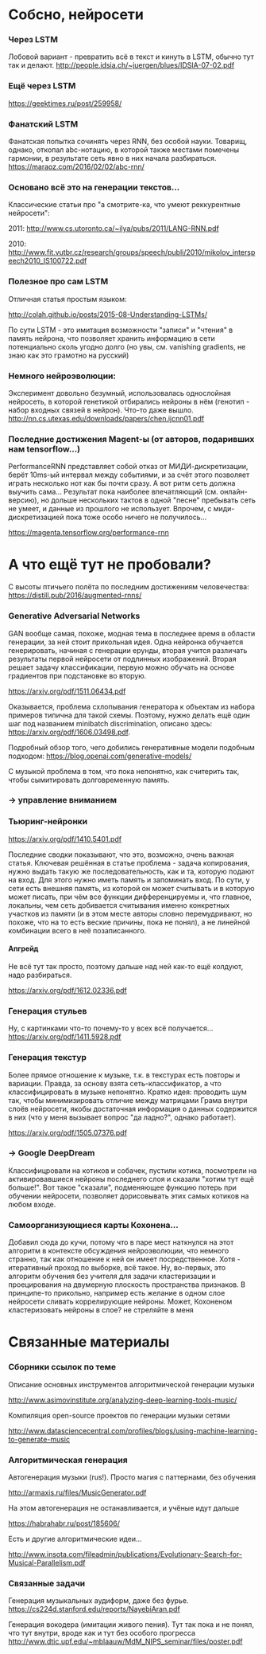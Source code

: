 # Собсно, нейросети

### Через LSTM
Лобовой вариант - превратить всё в текст и кинуть в LSTM, обычно тут так и делают.
http://people.idsia.ch/~juergen/blues/IDSIA-07-02.pdf

### Ещё через LSTM

https://geektimes.ru/post/259958/

### Фанатский LSTM
Фанатская попытка сочинять через RNN, без особой науки. Товарищ, однако, откопал abc-нотацию, в которой также местами помечены гармонии, в результате сеть явно в них начала разбираться.
https://maraoz.com/2016/02/02/abc-rnn/

### Основано всё это на генерации текстов...

Классические статьи про "а смотрите-ка, что умеют реккурентные нейросети":

2011: http://www.cs.utoronto.ca/~ilya/pubs/2011/LANG-RNN.pdf

2010: http://www.fit.vutbr.cz/research/groups/speech/publi/2010/mikolov_interspeech2010_IS100722.pdf

### Полезное про сам LSTM

Отличная статья простым языком:

http://colah.github.io/posts/2015-08-Understanding-LSTMs/

По сути LSTM - это имитация возможности "записи" и "чтения" в память нейрона, что позволяет хранить информацию в сети потенциально сколь угодно долго (но увы, см. vanishing gradients, не знаю как это грамотно на русский)

### Немного нейроэволюции:

Эксперимент довольно безумный, использовалась однослойная нейросеть, в которой генетикой отбирались нейроны в нём (генотип - набор входных связей в нейрон). Что-то даже вышло.
http://nn.cs.utexas.edu/downloads/papers/chen.ijcnn01.pdf

### Последние достижения Magent-ы (от авторов, подаривших нам tensorflow...)

PerformanceRNN представляет собой отказ от МИДИ-дискретизации, берёт 10ms-ый интервал между событиями, и за счёт этого позволяет играть несколько нот как бы почти сразу. А вот ритм сеть должна выучить сама... Результат пока наиболее впечатляющий (см. онлайн-версию), но дольше нескольких тактов в одной "песне" пребывать сеть не умеет, и данные из прошлого не использует. Впрочем, с миди-дискретизацией пока тоже особо ничего не получилось...

https://magenta.tensorflow.org/performance-rnn

# А что ещё тут не пробовали?

С высоты птичьего полёта по последним достижениям человечества:
https://distill.pub/2016/augmented-rnns/

### Generative Adversarial Networks

GAN вообще самая, похоже, модная тема в последнее время в области генерации, за ней стоит прикольная идея. Одна нейронка обучается генерировать, начиная с генерации ерунды, вторая учится различать результаты первой нейросети от подлинных изображений. Вторая решает задачу классификации, первую можно обучать на основе градиентов при подстановке во вторую.

https://arxiv.org/pdf/1511.06434.pdf

Оказывается, проблема схлопывания генератора к объектам из набора примеров типична для такой схемы. Поэтому, нужно делать ещё один шаг под названием minibatch discrimination, описано здесь: https://arxiv.org/pdf/1606.03498.pdf.

Подробный обзор того, чего добились генеративные модели подобным подходом: https://blog.openai.com/generative-models/

С музыкой проблема в том, что пока непонятно, как считерить так, чтобы сымитировать долговременную память.

### -> управление вниманием
### Тьюринг-нейронки

https://arxiv.org/pdf/1410.5401.pdf

Последние сводки показывают, что это, возможно, очень важная статья. Ключевая решённая в статье проблема - задача копирования, нужно выдать такую же последовательность, как и та, которую подают на вход. Для этого нужно иметь память и запоминать вход. По сути, у сети есть внешняя память, из которой он может считывать и в которую может писать, при чём все функции дифференцируемы и, что главное, локальны, чем сеть добивается считывания именно конкретных участков из памяти (и в этом месте авторы словно перемудривают, но похоже, что на то есть веские причины, пока не понял), а не линейной комбинации всего в неё позаписанного.

#### Апгрейд

Не всё тут так просто, поэтому дальше над ней как-то ещё колдуют, надо разбираться.

https://arxiv.org/pdf/1612.02336.pdf

### Генерация стульев

Ну, с картинками что-то почему-то у всех всё получается...
https://arxiv.org/pdf/1411.5928.pdf

### Генерация текстур

Более прямое отношение к музыке, т.к. в текстурах есть повторы и вариации. Правда, за основу взята сеть-классификатор, а что классифицировать в музыке непонятно. Кратко идея: проводить шум так, чтобы минимизировать отличие между матрицами Грама внутри слоёв нейросети, якобы достаточная информация о данных содержится в них (что у меня вызывает вопрос "да ладно?", однако работает).

https://arxiv.org/pdf/1505.07376.pdf

### -> Google DeepDream

Классифицровали на котиков и собачек, пустили котика, посмотрели на активировавшиеся нейроны последнего слоя и сказали "хотим тут ещё больше!". Вот такое "сказали", подменяющее функцию потерь при обучении нейросети, позволяет дорисовывать этих самых котиков на любом входе.

### Самоорганизующиеся карты Кохонена...
Добавил сюда до кучи, потому что в паре мест наткнулся на этот алгоритм в контексте обсуждения нейроэволюции, что немного странно, так как отношение к ней он имеет посредственное. Хотя - итеративный проход по выборке, всё такое. Ну, во-первых, это алгоритм обучения без учителя для задачи кластеризации и проецирования на двумерную плоскость пространства признаков. В принципе-то прикольно, например есть желание в одном слое нейросети сливать коррелирующие нейроны. Может, Кохоненом кластеризовать нейроны в слое? не стреляйте в меня

# Связанные материалы

### Сборники ссылок по теме

Описание основных инструментов алгоритмической генерации музыки

http://www.asimovinstitute.org/analyzing-deep-learning-tools-music/

Компиляция open-source проектов по генерации музыки сетями

http://www.datasciencecentral.com/profiles/blogs/using-machine-learning-to-generate-music

### Алгоритмическая генерация

Автогенерация музыки (rus!). Просто магия с паттернами, без обучения

http://armaxis.ru/files/MusicGenerator.pdf

На этом автогенерация не останавливается, и учёные идут дальше

https://habrahabr.ru/post/185606/

Есть и другие алгоритмические идеи...

http://www.insota.com/fileadmin/publications/Evolutionary-Search-for-Musical-Parallelism.pdf

### Связанные задачи

Генерация музыкальных аудиформ, даже без фурье.
https://cs224d.stanford.edu/reports/NayebiAran.pdf

Генерация вокодера (имитации живого пения). Тут так пока и не понял, что тут внутри, вроде как и тут без особого прогресса
http://www.dtic.upf.edu/~mblaauw/MdM_NIPS_seminar/files/poster.pdf
